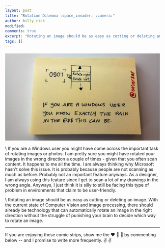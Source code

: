 ```yaml
---
layout: post
title: "Rotation Dilemma :space_invader: :camera:"
author: billy_rick
modified: 
comments: true
excerpt: "Rotating an image should be as easy as cutting or deleting an image"
tags: []
---
```


![alt text](https://github.com/omarsar/omarsar.github.io/blob/master/images/rotate.jpg?raw=true "rotation dilemma")

\\
If you are a Windows user you might have come across the important task of rotating images or photos. I am pretty sure you might have rotated your images in the wrong direction a couple of times - given that you often scan content. It happens to me all the time. I am always thinking why Microsoft hasn't solve this issue. It is probably because people are not scanning as much as before. Probably not an important feature anyways. As a designer, I am always using this feature since I get to scan a lot of my drawings in the wrong angle. Anyways, I just think it is silly to still be facing this type of problem in environments that claim to be user-friendly. 

\\
Rotating an image should be as easy as cutting or deleting an image. With the current state of Computer Vision and image processing, there should already be technology that can automatically rotate an image in the right direction without the struggle of punishing your brain to decide which way to rotate an image. 

---
If you are enjoying these comic strips, show me the :heart: :blue_heart: :green_heart: by commenting below -- and I promise to write more frequently. :v: :v:
